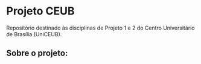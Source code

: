 # Projeto CEUB
Repositório destinado às disciplinas de Projeto 1 e 2 do Centro Universitário de Brasília (UniCEUB).
## Sobre o projeto:
